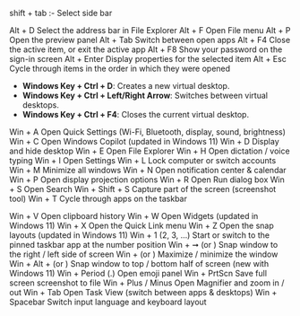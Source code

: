 
shift + tab :- Select side bar

Alt + D Select the address bar in File Explorer
Alt + F Open File menu
Alt + P Open the preview panel
Alt + Tab Switch between open apps
Alt + F4 Close the active item, or exit the active app
Alt + F8 Show your password on the sign-in screen
Alt + Enter Display properties for the selected item
Alt + Esc Cycle through items in the order in which they
were opened

- **Windows Key + Ctrl + D**: Creates a new virtual desktop.
- **Windows Key + Ctrl + Left/Right Arrow**: Switches between virtual desktops.
- **Windows Key + Ctrl + F4**: Closes the current virtual desktop.

Win + A Open Quick Settings (Wi-Fi, Bluetooth, display,
sound, brightness)
Win + C Open Windows Copilot (updated in Windows 11)
Win + D Display and hide desktop
Win + E Open File Explorer
Win + H Open dictation / voice typing
Win + I Open Settings
Win + L Lock computer or switch accounts
Win + M Minimize all windows
Win + N Open notification center & calendar
Win + P Open display projection options
Win + R Open Run dialog box
Win + S Open Search
Win + Shift + S Capture part of the screen (screenshot tool)
Win + T Cycle through apps on the taskbar

Win + V Open clipboard history
Win + W Open Widgets (updated in Windows 11)
Win + X Open the Quick Link menu
Win + Z Open the snap layouts (updated in Windows 11)
Win + 1 (2, 3, …) Start or switch to the pinned taskbar app at the
number position
Win + ➞ (or ) Snap window to the right / left side of screen
Win + (or ) Maximize / minimize the window
Win + Alt + (or ) Snap window to top / bottom half of screen (new
with Windows 11)
Win + Period (.) Open emoji panel
Win + PrtScn Save full screen screenshot to file
Win + Plus / Minus Open Magnifier and zoom in / out
Win + Tab Open Task View (switch between apps & desktops)
Win + Spacebar Switch input language and keyboard layout
